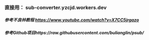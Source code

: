### 直接用： sub-converter.yzcjd.workers.dev


##### 参考不良林教程 https://www.youtube.com/watch?v=X7CC5jrgazo
##### 参考Github项目https://raw.githubusercontent.com/bulianglin/psub/
